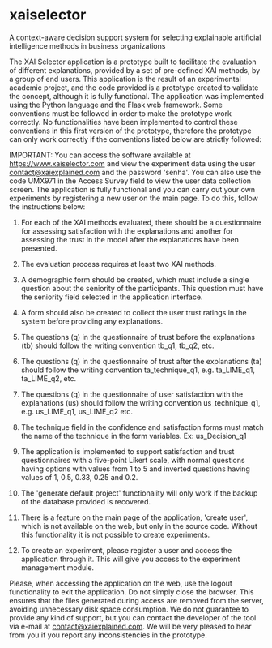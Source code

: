 # xaiselector
A context-aware decision support system for selecting explainable artificial intelligence methods in business organizations

The XAI Selector application is a prototype built to facilitate the evaluation of different explanations, provided by a set of pre-defined XAI methods, by a group of end users. This application is the result of an experimental academic project, and the code provided is a prototype created to validate the concept, although it is fully functional. The application was implemented using the Python language and the Flask web framework. Some conventions must be followed in order to make the prototype work correctly. No functionalities have been implemented to control these conventions in this first version of the prototype, therefore the prototype can only work correctly if the conventions listed below are strictly followed:

IMPORTANT: You can access the software available at https://www.xaiselector.com and view the experiment data using the user contact@xaiexplained.com and the password 'senha'. You can also use the code UMX971 in the Access Survey field to view the user data collection screen. The application is fully functional and you can carry out your own experiments by registering a new user on the main page. To do this, follow the instructions below:

1) For each of the XAI methods evaluated, there should be a questionnaire for assessing satisfaction with the explanations and another for assessing the trust in the model after the explanations have been presented.


2) The evaluation process requires at least two XAI methods.


3) A demographic form should be created, which must include a single question about the seniority of the participants. This question must have the seniority field selected in the application interface.


4) A form should also be created to collect the user trust ratings in the system before providing any explanations.


5) The questions (q) in the questionnaire of trust before the explanations (tb) should follow the writing convention tb_q1, tb_q2, etc.


6) The questions (q) in the questionnaire of trust after the explanations (ta) should follow the writing convention ta_technique_q1, e.g. ta_LIME_q1, ta_LIME_q2, etc.


7) The questions (q) in the questionnaire of user satisfaction with the explanations (us) should follow the writing convention us_technique_q1, e.g. us_LIME_q1, us_LIME_q2 etc.


8) The technique field in the confidence and satisfaction forms must match the name of the technique in the form variables. Ex: us_Decision_q1


9) The application is implemented to support satisfaction and trust questionnaires with a five-point Likert scale, with normal questions having options with values from 1 to 5 and inverted questions having values of 1, 0.5, 0.33, 0.25 and 0.2.


10) The 'generate default project' functionality will only work if the backup of the database provided is recovered.


11) There is a feature on the main page of the application, 'create user', which is not available on the web, but only in the source code. Without this functionality it is not possible to create experiments.


12) To create an experiment, please register a user and access the application through it. This will give you access to the experiment management module.


Please, when accessing the application on the web, use the logout functionality to exit the application. Do not simply close the browser. This ensures that the files generated during access are removed from the server, avoiding unnecessary disk space consumption.
We do not guarantee to provide any kind of support, but you can contact the developer of the tool via e-mail at contact@xaiexplained.com.
We will be very pleased to hear from you if you report any inconsistencies in the prototype.

